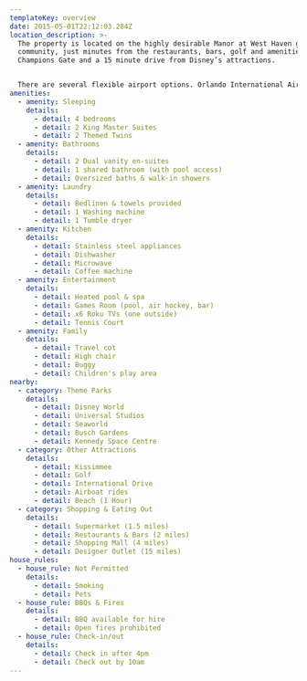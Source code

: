 ```yaml
---
templateKey: overview
date: 2015-05-01T22:12:03.284Z
location_description: >-
  The property is located on the highly desirable Manor at West Haven gated
  community, just minutes from the restaurants, bars, golf and amenities of
  Champions Gate and a 15 minute drive from Disney’s attractions.


  There are several flexible airport options. Orlando International Airport is a 35 minute drive, Tampa International Airport just over 1 hour and Miami approximately a 4 hour drive.
amenities:
  - amenity: Sleeping
    details:
      - detail: 4 bedrooms
      - detail: 2 King Master Suites
      - detail: 2 Themed Twins
  - amenity: Bathrooms
    details:
      - detail: 2 Dual vanity en-suites
      - detail: 1 shared bathroom (with pool access)
      - detail: Oversized baths & walk-in showers
  - amenity: Laundry
    details:
      - detail: Bedlinen & towels provided
      - detail: 1 Washing machine
      - detail: 1 Tumble dryer
  - amenity: Kitchen
    details:
      - detail: Stainless steel appliances
      - detail: Dishwasher
      - detail: Microwave
      - detail: Coffee machine
  - amenity: Entertainment
    details:
      - detail: Heated pool & spa
      - detail: Games Room (pool, air hockey, bar)
      - detail: x6 Roku TVs (one outside)
      - detail: Tennis Court
  - amenity: Family
    details:
      - detail: Travel cot
      - detail: High chair
      - detail: Buggy
      - detail: Children's play area
nearby:
  - category: Theme Parks
    details:
      - detail: Disney World
      - detail: Universal Studios
      - detail: Seaworld
      - detail: Busch Gardens
      - detail: Kennedy Space Centre
  - category: Other Attractions
    details:
      - detail: Kissimmee
      - detail: Golf
      - detail: International Drive
      - detail: Airboat rides
      - detail: Beach (1 Hour)
  - category: Shopping & Eating Out
    details:
      - detail: Supermarket (1.5 miles)
      - detail: Restaurants & Bars (2 miles)
      - detail: Shopping Mall (4 miles)
      - detail: Designer Outlet (15 miles)
house_rules:
  - house_rule: Not Permitted
    details:
      - detail: Smoking
      - detail: Pets
  - house_rule: BBQs & Fires
    details:
      - detail: BBQ available for hire
      - detail: Open fires prohibited
  - house_rule: Check-in/out
    details:
      - detail: Check in after 4pm
      - detail: Check out by 10am
---
```

